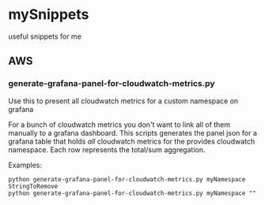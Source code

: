 # mySnippets
useful snippets for me

## AWS

### generate-grafana-panel-for-cloudwatch-metrics.py

Use this to present all cloudwatch metrics for a custom namespace on grafana

For a bunch of cloudwatch metrics you don't want to link all of them manually to a grafana dashboard.
This scripts generates the panel json for a grafana table that holds *all* cloudwatch metrics for the provides cloudwatch namespace.
Each row represents the total/sum aggregation.


Examples:
```
python generate-grafana-panel-for-cloudwatch-metrics.py myNamespace StringToRemove
python generate-grafana-panel-for-cloudwatch-metrics.py myNamespace ""
```